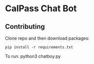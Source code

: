 # CalPass Chat Bot

## Contributing

Clone repo and then download packages:

`pip install -r requirements.txt`

To run:
python3 chatboy.py

